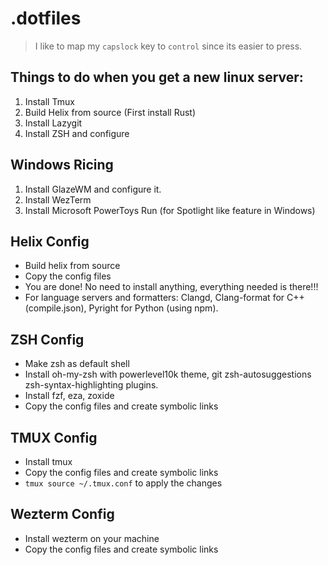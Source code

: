 # .dotfiles

> I like to map my `capslock` key to `control` since its easier to press.

## Things to do when you get a new linux server:
1. Install Tmux
2. Build Helix from source (First install Rust)
3. Install Lazygit
4. Install ZSH and configure

## Windows Ricing
1. Install GlazeWM and configure it.
2. Install WezTerm
3. Install Microsoft PowerToys Run (for Spotlight like feature in Windows)

## Helix Config
- Build helix from source
- Copy the config files
- You are done! No need to install anything, everything needed is there!!!
- For language servers and formatters: Clangd, Clang-format for C++ (compile.json), Pyright for Python (using npm).

## ZSH Config

- Make zsh as default shell
- Install oh-my-zsh with powerlevel10k theme, git zsh-autosuggestions zsh-syntax-highlighting plugins.
- Install fzf, eza, zoxide
- Copy the config files and create symbolic links

## TMUX Config

- Install tmux
- Copy the config files and create symbolic links
- `tmux source ~/.tmux.conf` to apply the changes

## Wezterm Config

- Install wezterm on your machine
- Copy the config files and create symbolic links
